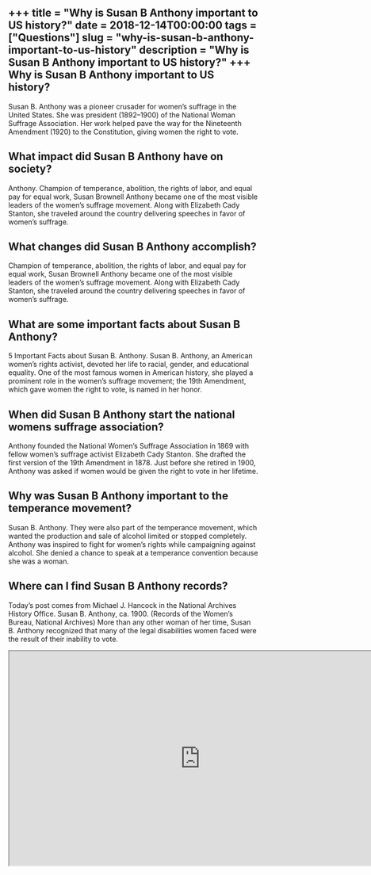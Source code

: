 +++
title = "Why is Susan B Anthony important to US history?"
date = 2018-12-14T00:00:00
tags = ["Questions"]
slug = "why-is-susan-b-anthony-important-to-us-history"
description = "Why is Susan B Anthony important to US history?"
+++
Why is Susan B Anthony important to US history?
-----------------------------------------------

Susan B. Anthony was a pioneer crusader for women’s suffrage in the United States. She was president (1892–1900) of the National Woman Suffrage Association. Her work helped pave the way for the Nineteenth Amendment (1920) to the Constitution, giving women the right to vote.

What impact did Susan B Anthony have on society?
------------------------------------------------

Anthony. Champion of temperance, abolition, the rights of labor, and equal pay for equal work, Susan Brownell Anthony became one of the most visible leaders of the women’s suffrage movement. Along with Elizabeth Cady Stanton, she traveled around the country delivering speeches in favor of women’s suffrage.

What changes did Susan B Anthony accomplish?
--------------------------------------------

Champion of temperance, abolition, the rights of labor, and equal pay for equal work, Susan Brownell Anthony became one of the most visible leaders of the women’s suffrage movement. Along with Elizabeth Cady Stanton, she traveled around the country delivering speeches in favor of women’s suffrage.

What are some important facts about Susan B Anthony?
----------------------------------------------------

5 Important Facts about Susan B. Anthony. Susan B. Anthony, an American women’s rights activist, devoted her life to racial, gender, and educational equality. One of the most famous women in American history, she played a prominent role in the women’s suffrage movement; the 19th Amendment, which gave women the right to vote, is named in her honor.

When did Susan B Anthony start the national womens suffrage association?
------------------------------------------------------------------------

Anthony founded the National Women’s Suffrage Association in 1869 with fellow women’s suffrage activist Elizabeth Cady Stanton. She drafted the first version of the 19th Amendment in 1878. Just before she retired in 1900, Anthony was asked if women would be given the right to vote in her lifetime.

Why was Susan B Anthony important to the temperance movement?
-------------------------------------------------------------

Susan B. Anthony. They were also part of the temperance movement, which wanted the production and sale of alcohol limited or stopped completely. Anthony was inspired to fight for women’s rights while campaigning against alcohol. She denied a chance to speak at a temperance convention because she was a woman.

Where can I find Susan B Anthony records?
-----------------------------------------

Today’s post comes from Michael J. Hancock in the National Archives History Office. Susan B. Anthony, ca. 1900. (Records of the Women’s Bureau, National Archives) More than any other woman of her time, Susan B. Anthony recognized that many of the legal disabilities women faced were the result of their inability to vote.

<iframe allow="accelerometer; autoplay; clipboard-write; encrypted-media; gyroscope; picture-in-picture" allowfullscreen="" class="__youtube_prefs__  epyt-is-override  no-lazyload" data-no-lazy="1" data-origheight="433" data-origwidth="770" data-skipgform_ajax_framebjll="" height="433" id="_ytid_80854" loading="lazy" src="https://www.youtube.com/embed/2QjkuAZOnFw?enablejsapi=1&autoplay=0&cc_load_policy=0&cc_lang_pref=&iv_load_policy=1&loop=0&modestbranding=0&rel=1&fs=1&playsinline=0&autohide=2&theme=dark&color=red&controls=1&" title="YouTube player" width="770"></iframe>